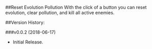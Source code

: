 ##Reset Evolution Pollution
With the click of a button you can reset evolution, clear pollution, and kill all active enemies.

##Version History:

###v0.0.2 (2018-06-17)
* Initial Release.
